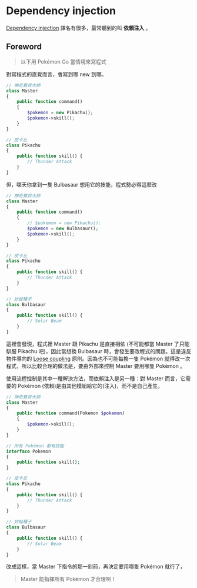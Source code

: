 # Dependency injection

[Dependency injection][] 譯名有很多，最常聽到的叫 **依賴注入** 。

## Foreword

> 以下用 Pokémon Go 當情境來寫程式

對寫程式的直覺而言，會寫到哪 new 到哪。

```php
// 神奇寶貝大師
class Master
{
    public function command()
    {
        $pokemon = new Pikachu();
        $pokemon->skill();
    }
}

// 皮卡丘
class Pikachu
{
    public function skill() {
        // Thunder Attack
    }
}
```

但，哪天你拿到一隻 Bulbasaur 想用它的技能，程式勢必得這麼改

```php
// 神奇寶貝大師
class Master
{
    public function command()
    {
        // $pokemon = new Pikachu();
        $pokemon = new Bulbasaur();
        $pokemon->skill();
    }
}

// 皮卡丘
class Pikachu
{
    public function skill() {
        // Thunder Attack
    }
}

// 妙蛙種子
class Bulbasaur
{
    public function skill() {
        // Solar Beam
    }
}
```

這裡會發現，程式裡 Master 跟 Pikachu 是直接相依 (不可能都當 Master 了只能馴服 Pikachu 吧)，因此當想換 Bulbasaur 時，會發生要改程式的問題。這是違反物件導向的 [Loose coupling][] 原則。因為也不可能每換一隻 Pokémon 就得改一次程式，所以比較合理的做法是，要由外部來控制 Master 要用哪隻 Pokémon 。

使用流程控制是其中一種解決方法，而依賴注入是另一種：對 Master 而言，它需要的 Pokémon (依賴)是由其他模組給它的(注入)，而不是自己產生。


```php
// 神奇寶貝大師
class Master
{
    public function command(Pokemon $pokemon)
    {
        $pokemon->skill();
    }
}

// 所有 Pokémon 都有技能
interface Pokemon
{
    public function skill();
}

// 皮卡丘
class Pikachu
{
    public function skill() {
        // Thunder Attack
    }
}

// 妙蛙種子
class Bulbasaur
{
    public function skill() {
        // Solar Beam
    }
}
```

改成這樣，當 Master 下指令的那一刻前，再決定要用哪隻 Pokémon 就行了，

> Master 能指揮所有 Pokémon 才合理啊！

[Dependency injection]: http://en.wikipedia.org/wiki/Dependency_injection
[Loose coupling]: https://en.wikipedia.org/wiki/Loose_coupling
